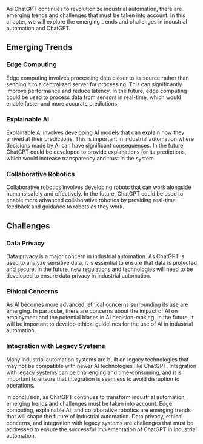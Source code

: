 
As ChatGPT continues to revolutionize industrial automation, there are emerging trends and challenges that must be taken into account. In this chapter, we will explore the emerging trends and challenges in industrial automation and ChatGPT.

Emerging Trends
---------------

### Edge Computing

Edge computing involves processing data closer to its source rather than sending it to a centralized server for processing. This can significantly improve performance and reduce latency. In the future, edge computing could be used to process data from sensors in real-time, which would enable faster and more accurate predictions.

### Explainable AI

Explainable AI involves developing AI models that can explain how they arrived at their predictions. This is important in industrial automation where decisions made by AI can have significant consequences. In the future, ChatGPT could be developed to provide explanations for its predictions, which would increase transparency and trust in the system.

### Collaborative Robotics

Collaborative robotics involves developing robots that can work alongside humans safely and effectively. In the future, ChatGPT could be used to enable more advanced collaborative robotics by providing real-time feedback and guidance to robots as they work.

Challenges
----------

### Data Privacy

Data privacy is a major concern in industrial automation. As ChatGPT is used to analyze sensitive data, it is essential to ensure that data is protected and secure. In the future, new regulations and technologies will need to be developed to ensure data privacy in industrial automation.

### Ethical Concerns

As AI becomes more advanced, ethical concerns surrounding its use are emerging. In particular, there are concerns about the impact of AI on employment and the potential biases in AI decision-making. In the future, it will be important to develop ethical guidelines for the use of AI in industrial automation.

### Integration with Legacy Systems

Many industrial automation systems are built on legacy technologies that may not be compatible with newer AI technologies like ChatGPT. Integration with legacy systems can be challenging and time-consuming, and it is important to ensure that integration is seamless to avoid disruption to operations.

In conclusion, as ChatGPT continues to transform industrial automation, emerging trends and challenges must be taken into account. Edge computing, explainable AI, and collaborative robotics are emerging trends that will shape the future of industrial automation. Data privacy, ethical concerns, and integration with legacy systems are challenges that must be addressed to ensure the successful implementation of ChatGPT in industrial automation.

